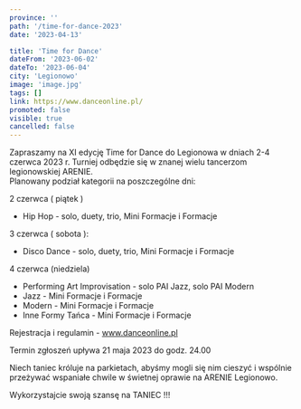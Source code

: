 ```yaml
---
province: ''
path: '/time-for-dance-2023'
date: '2023-04-13'

title: 'Time for Dance'
dateFrom: '2023-06-02'
dateTo: '2023-06-04'
city: 'Legionowo'
image: 'image.jpg'
tags: []
link: https://www.danceonline.pl/
promoted: false
visible: true
cancelled: false
---
```

Zapraszamy na XI edycję Time for Dance do Legionowa w dniach 2-4 czerwca  2023 r. Turniej odbędzie się w znanej wielu tancerzom legionowskiej ARENIE. \
Planowany podział kategorii na poszczególne dni:

2 czerwca ( piątek )
- Hip Hop - solo, duety, trio, Mini Formacje i Formacje

3 czerwca ( sobota ):
- Disco Dance - solo, duety, trio, Mini Formacje i Formacje

4 czerwca (niedziela)
- Performing Art Improvisation - solo PAI Jazz, solo PAI Modern
- Jazz - Mini Formacje i Formacje
- Modern - Mini Formacje i Formacje
- Inne Formy Tańca - Mini Formacje i Formacje

Rejestracja i regulamin - www.danceonline.pl

Termin zgłoszeń upływa 21 maja 2023 do godz. 24.00

Niech taniec króluje na parkietach, abyśmy mogli się nim cieszyć i wspólnie przeżywać wspaniałe chwile w świetnej oprawie na ARENIE Legionowo.

Wykorzystajcie swoją szansę na TANIEC !!!
